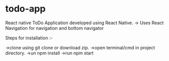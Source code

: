 # todo-app
React native
ToDo Application developed using React Native.
-> Uses React Navigation for navigation and bottom navigator

Steps for installation :-

->clone using git clone or download zip.
->open terminal/cmd in project directory.
->un npm install
->run npm start
